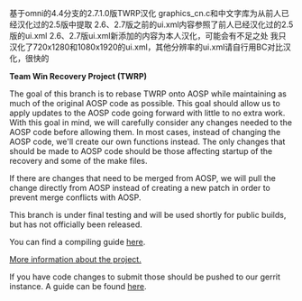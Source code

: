 基于omni的4.4分支的2.7.1.0版TWRP汉化
graphics_cn.c和中文字库为从前人已经汉化过的2.5版中提取
2.6、2.7版之前的ui.xml内容参照了前人已经汉化过的2.5版的ui.xml
2.6、2.7版ui.xml新添加的内容为本人汉化，可能会有不足之处
我只汉化了720x1280和1080x1920的ui.xml，其他分辨率的ui.xml请自行用BC对比汉化，很快的




**Team Win Recovery Project (TWRP)**

The goal of this branch is to rebase TWRP onto AOSP while maintaining as much of the original AOSP code as possible. This goal should allow us to apply updates to the AOSP code going forward with little to no extra work.  With this goal in mind, we will carefully consider any changes needed to the AOSP code before allowing them.  In most cases, instead of changing the AOSP code, we'll create our own functions instead.  The only changes that should be made to AOSP code should be those affecting startup of the recovery and some of the make files.

If there are changes that need to be merged from AOSP, we will pull the change directly from AOSP instead of creating a new patch in order to prevent merge conflicts with AOSP.

This branch is under final testing and will be used shortly for public builds, but has not officially been released.

You can find a compiling guide [here](http://forum.xda-developers.com/showthread.php?t=1943625 "Guide").

[More information about the project.](http://www.teamw.in/project/twrp2 "More Information")

If you have code changes to submit those should be pushed to our gerrit instance.  A guide can be found [here](http://teamw.in/twrp2-gerrit "Gerrit Guide").

